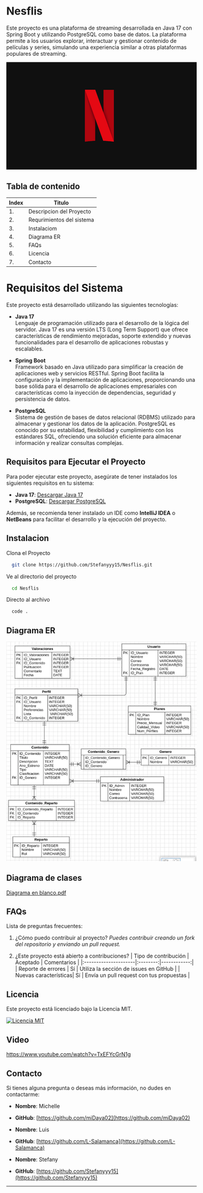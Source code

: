 # Nesflis

Este proyecto es una plataforma de streaming desarrollada en Java 17 con Spring Boot y utilizando PostgreSQL como base de datos. La plataforma permite a los usuarios explorar, interactuar y gestionar contenido de películas y series, simulando una experiencia similar a otras plataformas populares de streaming.

![Logo Nesflis](img/logo.jpg)

## Tabla de contenido

| Index | Titulo |
| ------ | --------------- |
| 1. | Descripcion del Proyecto |
| 2. | Requrimientos del sistema |
| 3. | Instalaciom |
| 4. | Diagrama ER|
| 5. | FAQs|
| 6. | Licencia |
| 7. | Contacto |

# Requisitos del Sistema

Este proyecto está desarrollado utilizando las siguientes tecnologías:

- **Java 17**  
  Lenguaje de programación utilizado para el desarrollo de la lógica del servidor. Java 17 es una versión LTS (Long Term Support) que ofrece características de rendimiento mejoradas, soporte extendido y nuevas funcionalidades para el desarrollo de aplicaciones robustas y escalables.

- **Spring Boot**  
  Framework basado en Java utilizado para simplificar la creación de aplicaciones web y servicios RESTful. Spring Boot facilita la configuración y la implementación de aplicaciones, proporcionando una base sólida para el desarrollo de aplicaciones empresariales con características como la inyección de dependencias, seguridad y persistencia de datos.

- **PostgreSQL**  
  Sistema de gestión de bases de datos relacional (RDBMS) utilizado para almacenar y gestionar los datos de la aplicación. PostgreSQL es conocido por su estabilidad, flexibilidad y cumplimiento con los estándares SQL, ofreciendo una solución eficiente para almacenar información y realizar consultas complejas.

## Requisitos para Ejecutar el Proyecto

Para poder ejecutar este proyecto, asegúrate de tener instalados los siguientes requisitos en tu sistema:

- **Java 17**: [Descargar Java 17](https://jdk.java.net/17/)
- **PostgreSQL**: [Descargar PostgreSQL](https://www.postgresql.org/download/)

Además, se recomienda tener instalado un IDE como **IntelliJ IDEA** o **NetBeans** para facilitar el desarrollo y la ejecución del proyecto.

## Instalacion

Clona el Proyecto

```bash
  git clone https://github.com/Stefanyyy15/Nesflis.git
```

Ve al directorio del proyecto

```bash
  cd Nesflis
```

Directo al archivo

```bash
  code .
```
## Diagrama ER

![Diagrama ER](img/DiagramaER.webp)

## Diagrama de clases
[Diagrama en blanco.pdf](https://github.com/user-attachments/files/18476273/Diagrama.en.blanco.pdf)



## FAQs
Lista de preguntas frecuentes:
1. ¿Cómo puedo contribuir al proyecto?
   _Puedes contribuir creando un fork del repositorio y enviando un pull request._

2. ¿Este proyecto está abierto a contribuciones?
   | Tipo de contribución | Aceptado | Comentarios |
   |:---------------------|:--------:|------------:|
   | Reporte de errores   | Sí       | Utiliza la sección de issues en GitHub |
   | Nuevas características| Sí      | Envía un pull request con tus propuestas |

## Licencia

Este proyecto está licenciado bajo la Licencia MIT. 

[![Licencia MIT](https://img.shields.io/badge/License-MIT-green.svg)](https://choosealicense.com/licenses/mit/)

## Video

https://www.youtube.com/watch?v=TxEFYcGrN1g


## Contacto

Si tienes alguna pregunta o deseas más información, no dudes en contactarme:

- **Nombre**: Michelle
- **GitHub**: [https://github.com/miDaya02](https://github.com/miDaya02)

- **Nombre**: Luis
- **GitHub**: [https://github.com/L-Salamanca](https://github.com/L-Salamanca)

- **Nombre**: Stefany
- **GitHub**: [https://github.com/Stefanyyy15](https://github.com/Stefanyyy15)

---
